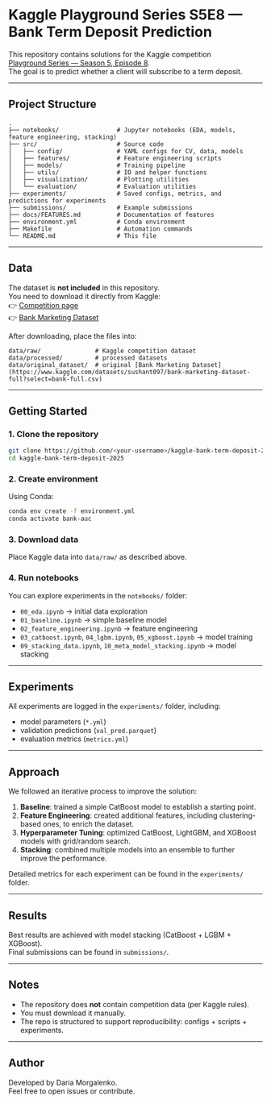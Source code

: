 # Kaggle Playground Series S5E8 — Bank Term Deposit Prediction

This repository contains solutions for the Kaggle competition  
[Playground Series — Season 5, Episode 8](https://www.kaggle.com/competitions/playground-series-s5e8/leaderboard#).  
The goal is to predict whether a client will subscribe to a term deposit.

---

## Project Structure

```
.
├── notebooks/                # Jupyter notebooks (EDA, models, feature engineering, stacking)
├── src/                      # Source code
│   ├── config/               # YAML configs for CV, data, models
│   ├── features/             # Feature engineering scripts
│   ├── models/               # Training pipeline
│   ├── utils/                # IO and helper functions
│   ├── visualization/        # Plotting utilities
│   └── evaluation/           # Evaluation utilities
├── experiments/              # Saved configs, metrics, and predictions for experiments
├── submissions/              # Example submissions
├── docs/FEATURES.md          # Documentation of features
├── environment.yml           # Conda environment
├── Makefile                  # Automation commands
└── README.md                 # This file
```

---

## Data

The dataset is **not included** in this repository.  
You need to download it directly from Kaggle:  
👉 [Competition page](https://www.kaggle.com/competitions/playground-series-s5e8/data)  
👉 [Bank Marketing Dataset](https://www.kaggle.com/datasets/sushant097/bank-marketing-dataset-full?select=bank-full.csv)

After downloading, place the files into:

```
data/raw/               # Kaggle competition dataset
data/processed/         # processed datasets
data/original_dataset/  # original [Bank Marketing Dataset](https://www.kaggle.com/datasets/sushant097/bank-marketing-dataset-full?select=bank-full.csv)
```

---

## Getting Started

### 1. Clone the repository
```bash
git clone https://github.com/<your-username>/kaggle-bank-term-deposit-2025.git
cd kaggle-bank-term-deposit-2025
```

### 2. Create environment
Using Conda:
```bash
conda env create -f environment.yml
conda activate bank-auc
```

### 3. Download data
Place Kaggle data into `data/raw/` as described above.

### 4. Run notebooks
You can explore experiments in the `notebooks/` folder:
- `00_eda.ipynb` → initial data exploration
- `01_baseline.ipynb` → simple baseline model
- `02_feature_engineering.ipynb` → feature engineering
- `03_catboost.ipynb`, `04_lgbm.ipynb`, `05_xgboost.ipynb` → model training
- `09_stacking_data.ipynb`, `10_meta_model_stacking.ipynb` → model stacking

---

## Experiments

All experiments are logged in the `experiments/` folder, including:
- model parameters (`*.yml`)
- validation predictions (`val_pred.parquet`)
- evaluation metrics (`metrics.yml`)

---

## Approach

We followed an iterative process to improve the solution:

1. **Baseline**: trained a simple CatBoost model to establish a starting point.  
2. **Feature Engineering**: created additional features, including clustering-based ones, to enrich the dataset.  
3. **Hyperparameter Tuning**: optimized CatBoost, LightGBM, and XGBoost models with grid/random search.  
4. **Stacking**: combined multiple models into an ensemble to further improve the performance.  

Detailed metrics for each experiment can be found in the `experiments/` folder.

---

## Results

Best results are achieved with model stacking (CatBoost + LGBM + XGBoost).  
Final submissions can be found in `submissions/`.

---

## Notes

- The repository does **not** contain competition data (per Kaggle rules).  
- You must download it manually.  
- The repo is structured to support reproducibility: configs + scripts + experiments.

---

## Author

Developed by Daria Morgalenko.  
Feel free to open issues or contribute.
